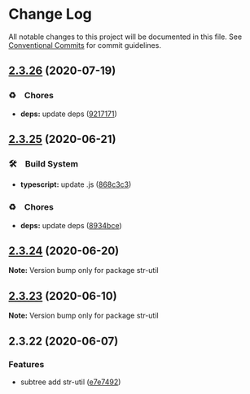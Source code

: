 # Change Log

All notable changes to this project will be documented in this file.
See [Conventional Commits](https://conventionalcommits.org) for commit guidelines.

## [2.3.26](https://github.com/bluelovers/ws-string/compare/str-util@2.3.25...str-util@2.3.26) (2020-07-19)


### ♻️　Chores

* **deps:** update deps ([9217171](https://github.com/bluelovers/ws-string/commit/92171710ad05549c9fef9fc875b3b587d87afdb1))





## [2.3.25](https://github.com/bluelovers/ws-string/compare/str-util@2.3.24...str-util@2.3.25) (2020-06-21)


### 🛠　Build System

* **typescript:** update .js ([868c3c3](https://github.com/bluelovers/ws-string/commit/868c3c3f987efc2b7bc35cbd4c99ba1d79e33109))


### ♻️　Chores

* **deps:** update deps ([8934bce](https://github.com/bluelovers/ws-string/commit/8934bce53827a2af68a117c6e561fe201c5037ea))





## [2.3.24](https://github.com/bluelovers/ws-string/compare/str-util@2.3.23...str-util@2.3.24) (2020-06-20)

**Note:** Version bump only for package str-util





## [2.3.23](https://github.com/bluelovers/ws-string/compare/str-util@2.3.22...str-util@2.3.23) (2020-06-10)

**Note:** Version bump only for package str-util





## 2.3.22 (2020-06-07)


### Features

* subtree add str-util ([e7e7492](https://github.com/bluelovers/ws-string/commit/e7e74928ab4dd8e36caf5cebffe43f5d19a50b4e))
